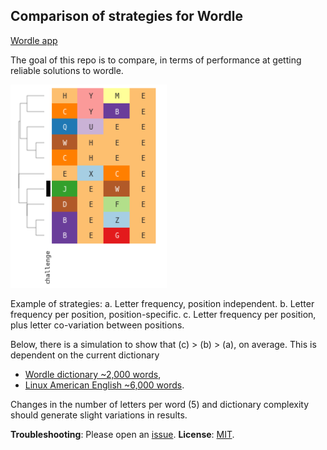 ## Comparison of strategies for Wordle

[Wordle app](https://www.powerlanguage.co.uk/wordle/)

The goal of this repo is to compare, in terms of performance at getting reliable solutions to wordle.

<a href="https://github.com/ilibarra/wordle_solver/blob/main/data/clustering_example.png" target="_blank"><img src="https://github.com/ilibarra/wordle_solver/blob/main/data/clustering_example.png" alt="Clustering example" id="bg" width="250px" height="325px" /></a>


Example of strategies:
a. Letter frequency, position independent.
b. Letter frequency per position, position-specific.
c. Letter frequency per position, plus letter co-variation between positions.

Below, there is a simulation to show that (c) > (b) > (a), on average.
This is dependent on the current dictionary
- [Wordle dictionary ~2,000 words](https://github.com/hannahcode/wordle/blob/main/src/constants/wordlist.ts),
- [Linux American English ~6,000 words](data/american-english).

Changes in the number of letters per word (5) and dictionary complexity should generate slight variations in results.

**Troubleshooting**: Please open an [issue](https://github.com/ilbarra/wordle_solver/issues).
**License**: [MIT](https://github.com/ilibarra/wordle_solver/blob/main/LICENSE).